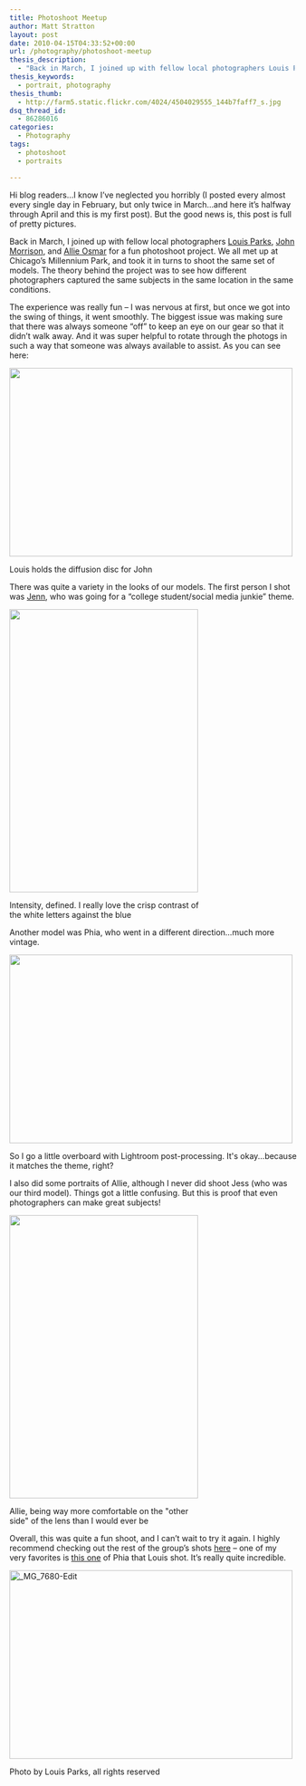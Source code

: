 ```yaml
---
title: Photoshoot Meetup
author: Matt Stratton
layout: post
date: 2010-04-15T04:33:52+00:00
url: /photography/photoshoot-meetup
thesis_description:
  - "Back in March, I joined up with fellow local photographers Louis Parks, John Morrison, and Allie Osmar for a fun photoshoot project. We all met up at Chicago's Millennium Park, and took it in turns to shoot the same set of models. The theory behind the project was to see how different photographers captured the same subjects in the same location in the same conditions."
thesis_keywords:
  - portrait, photography
thesis_thumb:
  - http://farm5.static.flickr.com/4024/4504029555_144b7faff7_s.jpg
dsq_thread_id:
  - 86286016
categories:
  - Photography
tags:
  - photoshoot
  - portraits

---
```

Hi blog readers&#8230;I know I&#8217;ve neglected you horribly (I posted every almost every single day in February, but only twice in March&#8230;and here it&#8217;s halfway through April and this is my first post). But the good news is, this post is full of pretty pictures.

Back in March, I joined up with fellow local photographers <a href="http://www.flickr.com/photos/louisparks/" target="_blank">Louis Parks</a>, <a href="http://subism.com/" target="_blank">John Morrison</a>, and <a href="http://aveiphoto.com/" target="_blank">Allie Osmar</a> for a fun photoshoot project. We all met up at Chicago&#8217;s Millennium Park, and took it in turns to shoot the same set of models. The theory behind the project was to see how different photographers captured the same subjects in the same location in the same conditions.

The experience was really fun &#8211; I was nervous at first, but once we got into the swing of things, it went smoothly. The biggest issue was making sure that there was always someone &#8220;off&#8221; to keep an eye on our gear so that it didn&#8217;t walk away. And it was super helpful to rotate through the photogs in such a way that someone was always available to assist. As you can see here:

<div style="width: 510px" class="wp-caption aligncenter">
  <a href="http://www.flickr.com/photos/mugsy/4521826547"><img src="http://farm5.static.flickr.com/4062/4521826547_e6e8ecdc3c.jpg" alt="" width="500" height="333" /></a>
  
  <p class="wp-caption-text">
    Louis holds the diffusion disc for John
  </p>
</div>

There was quite a variety in the looks of our models. The first person I shot was <a href="http://jennbollenbacher.com" target="_blank">Jenn</a>, who was going for a &#8220;college student/social media junkie&#8221; theme.

<div style="width: 343px" class="wp-caption aligncenter">
  <a href="http://www.flickr.com/photos/mugsy/4504638380/in/set-72157623688278635"><img title="Jenn" src="http://farm5.static.flickr.com/4031/4504638380_d470815457.jpg" alt="" width="333" height="500" /></a>
  
  <p class="wp-caption-text">
    Intensity, defined. I really love the crisp contrast of the white letters against the blue
  </p>
</div>

Another model was Phia, who went in a different direction&#8230;much more vintage.

<div style="width: 510px" class="wp-caption aligncenter">
  <a href="http://www.flickr.com/photos/mugsy/4522454426/in/set-72157623688278635"><img title="Phia" src="http://farm5.static.flickr.com/4021/4522454426_92e22f5328.jpg" alt="" width="500" height="333" /></a>
  
  <p class="wp-caption-text">
    So I go a little overboard with Lightroom post-processing. It's okay...because it matches the theme, right?
  </p>
</div>

I also did some portraits of Allie, although I never did shoot Jess (who was our third model). Things got a little confusing. But this is proof that even photographers can make great subjects!

<div style="width: 343px" class="wp-caption aligncenter">
  <a href="http://www.flickr.com/photos/mugsy/4521856085/in/set-72157623688278635"><img title="Allie" src="http://farm5.static.flickr.com/4015/4521856085_26cda920ec.jpg" alt="" width="333" height="500" /></a>
  
  <p class="wp-caption-text">
    Allie, being way more comfortable on the "other side" of the lens than I would ever be
  </p>
</div>

Overall, this was quite a fun shoot, and I can&#8217;t wait to try it again. I highly recommend checking out the rest of the group&#8217;s shots <a href="http://www.flickr.com/groups/1397784@N23/pool/" target="_blank">here</a> &#8211; one of my very favorites is <a href="http://www.flickr.com/photos/louisparks/4468518620/in/pool-1397784@N23" target="_blank">this one</a> of Phia that Louis shot. It&#8217;s really quite incredible.

<div style="width: 510px" class="wp-caption aligncenter">
  <a title="_MG_7680-Edit by louisparks, on Flickr" href="http://www.flickr.com/photos/louisparks/4468518620/"><img src="http://farm3.static.flickr.com/2727/4468518620_fac26bb0f0.jpg" alt="_MG_7680-Edit" width="500" height="333" /></a>
  
  <p class="wp-caption-text">
    Photo by Louis Parks, all rights reserved
  </p>
</div>

<p style="text-align: center;">
